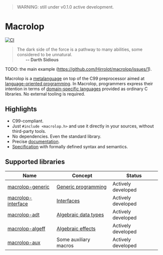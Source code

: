 > WARNING: still under v0.1.0 active development.

# Macrolop
[![CI](https://github.com/Hirrolot/macrolop/workflows/C/C++%20CI/badge.svg)](https://github.com/Hirrolot/macrolop/actions)

> The dark side of the force is a pathway to many abilities, some considered to be unnatural.<br>&emsp;&emsp;<b>-- Darth Sidious</b>

TODO: the main example (https://github.com/Hirrolot/macrolop/issues/1).

Macrolop is a [metalanguage] on top of the C99 preprocessor aimed at [language-oriented programming]. In Macrolop, programmers express their intention in terms of [domain-specific languages] provided as ordinary C libraries. No external tooling is required.

[metalanguage]: https://en.wikipedia.org/wiki/Metalanguage
[language-oriented programming]: https://en.wikipedia.org/wiki/Language-oriented_programming
[domain-specific languages]: https://en.wikipedia.org/wiki/Domain-specific_language
[metaprogramming]: https://en.wikipedia.org/wiki/Metaprogramming

## Highlights
 - C99-compliant.
 - Just `#include <macrolop.h>` and use it directly in your sources, without third-party tools.
 - No dependencies. Even the standard library.
 - Precise [documentation](https://hirrolot.github.io/macrolop/).
 - [Specification](spec/spec.pdf) with formally defined syntax and semantics.

## Supported libraries

| Name | Concept | Status |
|----------|----------|----------|
| [macrolop-generic] | [Generic programming] | Actively developed |
| [macrolop-interface] | [Interfaces] | Actively developed |
| [macrolop-adt] | [Algebraic data types] | Actively developed |
| [macrolop-algeff] | [Algebraic effects] | Actively developed |
| [macrolop-aux] | Some auxiliary macros | Actively developed |

[macrolop-generic]: https://github.com/Hirrolot/macrolop-generic
[macrolop-interface]: https://github.com/Hirrolot/macrolop-interface
[macrolop-adt]: https://github.com/Hirrolot/macrolop-adt
[macrolop-algeff]: https://github.com/Hirrolot/macrolop-algeff
[macrolop-aux]: https://github.com/Hirrolot/macrolop-aux

[Generic programming]: https://en.wikipedia.org/wiki/Generic_programming
[Interfaces]: https://en.wikipedia.org/wiki/Interface_(computing)#Software_interfaces
[Algebraic data types]: https://en.wikipedia.org/wiki/Algebraic_data_type
[Algebraic effects]: https://www.eff-lang.org/handlers-tutorial.pdf
